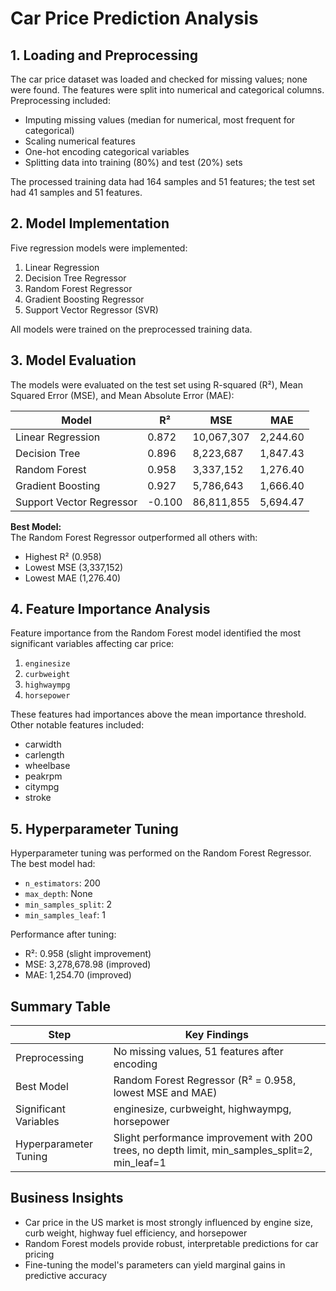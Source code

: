 # Car Price Prediction Analysis

## 1. Loading and Preprocessing
The car price dataset was loaded and checked for missing values; none were found. The features were split into numerical and categorical columns. Preprocessing included:

- Imputing missing values (median for numerical, most frequent for categorical)
- Scaling numerical features
- One-hot encoding categorical variables
- Splitting data into training (80%) and test (20%) sets

The processed training data had 164 samples and 51 features; the test set had 41 samples and 51 features.

## 2. Model Implementation
Five regression models were implemented:

1. Linear Regression
2. Decision Tree Regressor
3. Random Forest Regressor
4. Gradient Boosting Regressor
5. Support Vector Regressor (SVR)

All models were trained on the preprocessed training data.

## 3. Model Evaluation
The models were evaluated on the test set using R-squared (R²), Mean Squared Error (MSE), and Mean Absolute Error (MAE):

| Model                  | R²     | MSE        | MAE     |
|------------------------|--------|------------|---------|
| Linear Regression      | 0.872  | 10,067,307 | 2,244.60 |
| Decision Tree          | 0.896  | 8,223,687  | 1,847.43 |
| Random Forest          | 0.958  | 3,337,152  | 1,276.40 |
| Gradient Boosting      | 0.927  | 5,786,643  | 1,666.40 |
| Support Vector Regressor | -0.100 | 86,811,855 | 5,694.47 |

**Best Model:**  
The Random Forest Regressor outperformed all others with:
- Highest R² (0.958)
- Lowest MSE (3,337,152)
- Lowest MAE (1,276.40)

## 4. Feature Importance Analysis
Feature importance from the Random Forest model identified the most significant variables affecting car price:

1. `enginesize`
2. `curbweight`
3. `highwaympg`
4. `horsepower`

These features had importances above the mean importance threshold. Other notable features included:
- carwidth
- carlength
- wheelbase
- peakrpm
- citympg
- stroke

## 5. Hyperparameter Tuning
Hyperparameter tuning was performed on the Random Forest Regressor. The best model had:

- `n_estimators`: 200
- `max_depth`: None
- `min_samples_split`: 2
- `min_samples_leaf`: 1

Performance after tuning:
- R²: 0.958 (slight improvement)
- MSE: 3,278,678.98 (improved)
- MAE: 1,254.70 (improved)

## Summary Table

| Step                     | Key Findings |
|--------------------------|--------------|
| Preprocessing            | No missing values, 51 features after encoding |
| Best Model               | Random Forest Regressor (R² = 0.958, lowest MSE and MAE) |
| Significant Variables    | enginesize, curbweight, highwaympg, horsepower |
| Hyperparameter Tuning    | Slight performance improvement with 200 trees, no depth limit, min_samples_split=2, min_leaf=1 |

## Business Insights
- Car price in the US market is most strongly influenced by engine size, curb weight, highway fuel efficiency, and horsepower
- Random Forest models provide robust, interpretable predictions for car pricing
- Fine-tuning the model's parameters can yield marginal gains in predictive accuracy
